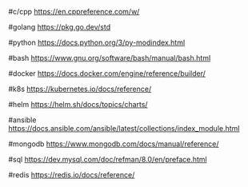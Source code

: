 #c/cpp
https://en.cppreference.com/w/

#golang
https://pkg.go.dev/std

#python
https://docs.python.org/3/py-modindex.html

#bash
https://www.gnu.org/software/bash/manual/bash.html

#docker
https://docs.docker.com/engine/reference/builder/

#k8s
https://kubernetes.io/docs/reference/

#helm
https://helm.sh/docs/topics/charts/

#ansible
https://docs.ansible.com/ansible/latest/collections/index_module.html

#mongodb
https://www.mongodb.com/docs/manual/reference/

#sql
https://dev.mysql.com/doc/refman/8.0/en/preface.html

#redis
https://redis.io/docs/reference/
